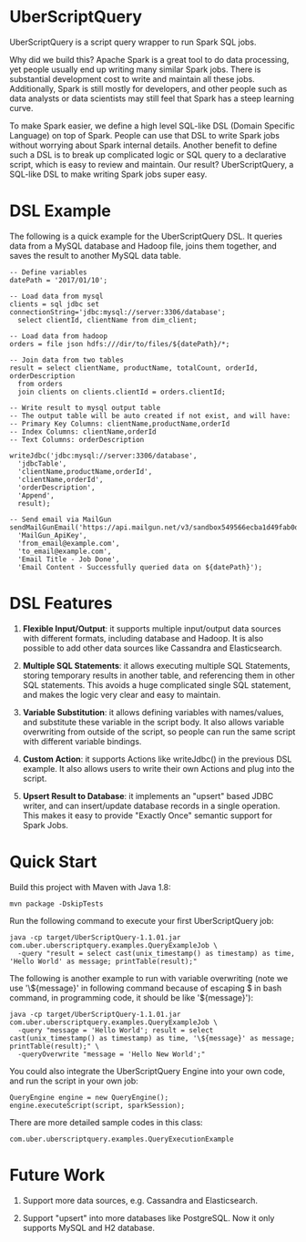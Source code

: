 UberScriptQuery
============

UberScriptQuery is a script query wrapper to run Spark SQL jobs.

Why did we build this? Apache Spark is a great tool to do data processing, yet people usually end up writing many similar Spark jobs. There is substantial development cost to write and maintain all these jobs. Additionally, Spark is still mostly for developers, and other people such as data analysts or data scientists may still feel that Spark has a steep learning curve.

To make Spark easier, we define a high level SQL-like DSL (Domain Specific Language) on top of Spark. People can use that DSL to write Spark jobs without worrying about Spark internal details. Another benefit to define such a DSL is to break up complicated logic or SQL query to a declarative script, which is easy to review and maintain. Our result? UberScriptQuery, a SQL-like DSL to make writing Spark jobs super easy.

DSL Example
============

The following is a quick example for the UberScriptQuery DSL. It queries data from a MySQL database and Hadoop file, joins them together, and saves the result to another MySQL data table.

```
-- Define variables
datePath = '2017/01/10';
  
-- Load data from mysql
clients = sql jdbc set connectionString='jdbc:mysql://server:3306/database';
  select clientId, clientName from dim_client;
  
-- Load data from hadoop
orders = file json hdfs:///dir/to/files/${datePath}/*;
  
-- Join data from two tables
result = select clientName, productName, totalCount, orderId, orderDescription 
  from orders
  join clients on clients.clientId = orders.clientId;
  
-- Write result to mysql output table
-- The output table will be auto created if not exist, and will have:
-- Primary Key Columns: clientName,productName,orderId
-- Index Columns: clientName,orderId
-- Text Columns: orderDescription
  
writeJdbc('jdbc:mysql://server:3306/database',
  'jdbcTable',
  'clientName,productName,orderId',
  'clientName,orderId',
  'orderDescription',
  'Append',
  result);
  
-- Send email via MailGun
sendMailGunEmail('https://api.mailgun.net/v3/sandbox549566ecba1d49fab0d7b53d4cfb01a4.mailgun.org/messages',
  'MailGun_ApiKey',
  'from_email@example.com',
  'to_email@example.com',
  'Email Title - Job Done',
  'Email Content - Successfully queried data on ${datePath}');

```

DSL Features
============

1. **Flexible Input/Output**: it supports multiple input/output data sources with different formats, including database and Hadoop. It is also possible to add other data sources like Cassandra and Elasticsearch.

2. **Multiple SQL Statements**: it allows executing multiple SQL Statements, storing temporary results in another table, and referencing them in other SQL statements. This avoids a huge complicated single SQL statement, and makes the logic very clear and easy to maintain.

3. **Variable Substitution**: it allows defining variables with names/values, and substitute these variable in the script body. It also allows variable overwriting from outside of the script, so people can run the same script with different variable bindings.

4. **Custom Action**: it supports Actions like writeJdbc() in the previous DSL example. It also allows users to write their own Actions and plug into the script.

5. **Upsert Result to Database**: it implements an "upsert" based JDBC writer, and can insert/update database records in a single operation. This makes it easy to provide "Exactly Once" semantic support for Spark Jobs.

Quick Start
============

Build this project with Maven with Java 1.8:
```
mvn package -DskipTests
```

Run the following command to execute your first UberScriptQuery job:
```
java -cp target/UberScriptQuery-1.1.01.jar com.uber.uberscriptquery.examples.QueryExampleJob \
  -query "result = select cast(unix_timestamp() as timestamp) as time, 'Hello World' as message; printTable(result);" 
```

The following is another example to run with variable overwriting (note we use '&#92;${message}' in following command because of escaping $ in bash command, in programming code, it should be like '${message}'):
```
java -cp target/UberScriptQuery-1.1.01.jar com.uber.uberscriptquery.examples.QueryExampleJob \
  -query "message = 'Hello World'; result = select cast(unix_timestamp() as timestamp) as time, '\${message}' as message; printTable(result);" \
  -queryOverwrite "message = 'Hello New World';"
```

You could also integrate the UberScriptQuery Engine into your own code, and run the script in your own job:
```
QueryEngine engine = new QueryEngine();
engine.executeScript(script, sparkSession);
```

There are more detailed sample codes in this class:

```
com.uber.uberscriptquery.examples.QueryExecutionExample
```

Future Work
============

1. Support more data sources, e.g. Cassandra and Elasticsearch.

2. Support "upsert" into more databases like PostgreSQL. Now it only supports MySQL and H2 database.
